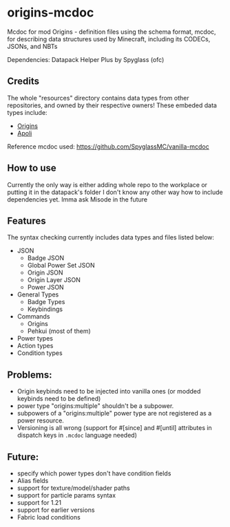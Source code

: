 # origins-mcdoc

Mcdoc for mod Origins - definition files using the schema format, mcdoc, for describing data structures used by Minecraft, including its CODECs, JSONs, and NBTs

Dependencies: Datapack Helper Plus by Spyglass (ofc)


## Credits
The whole "resources" directory contains data types from other repositories, and owned by their respective owners!
These embeded data types include:
- [Origins](https://github.com/apace100/origins-fabric)
- [Apoli](https://github.com/apace100/apoli)

Reference mcdoc used: https://github.com/SpyglassMC/vanilla-mcdoc

## How to use
Currently the only way is either adding whole repo to the workplace or putting it in the datapack's folder
I don't know any other way how to include dependencies yet. Imma ask Misode in the future

## Features
The syntax checking currently includes data types and files listed below:
- JSON
  - Badge JSON
  - Global Power Set JSON
  - Origin JSON
  - Origin Layer JSON
  - Power JSON
- General Types
  - Badge Types
  - Keybindings
- Commands
  - Origins
  - Pehkui (most of them)
- Power types
- Action types
- Condition types
 
## Problems:
- Origin keybinds need to be injected into vanilla ones (or modded keybinds need to be defined)
- power type "origins:multiple" shouldn't be a subpower.
- subpowers of a "origins:multiple" power type are not registered as a power resource.
- Versioning is all wrong (support for #[since] and #[until] attributes in dispatch keys in `.mcdoc` language needed)

## Future:
- specify which power types don't have condition fields
- Alias fields
- support for texture/model/shader paths
- support for particle params syntax
- support for 1.21
- support for earlier versions
- Fabric load conditions
